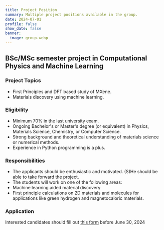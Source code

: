```yaml
---
title: Project Position
summary: Multiple project positions available in the group.
date: 2024-07-01
profile: false
show_date: false
banner:
  image: group.webp
---
```

## BSc/MSc semester project in Computational Physics and Machine Learning

<!--more-->
### Project Topics
- First Principles and DFT based study of MXene.
- Materials discovery using machine learning.

### Eligibility
- Minimum 70% in the last university exam.
- Ongoing Bachelor's or Master's degree (or equivalent) in Physics, Materials Science, Chemistry, or Computer Science.
- Strong background and theoretical understanding of materials science or numerical methods.
- Experience in Python programming is a plus.

### Responsibilities
- The applicants should be enthusiastic and motivated. (S)He should be able to take forward the project.
- The students will work on one of the following areas:
- Machine learning aided material discovery
- First principle calculations on 2D materials and molecules for applications like  green hydrogen and magnetocaloric materials.

### Application
Interested candidates should fill out [this form](https://forms.gle/oKHCcX8RGuG3u4pD9) before June 30, 2024
